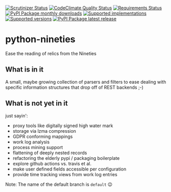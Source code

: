 [![Scrutinizer Status](https://img.shields.io/scrutinizer/g/sthagen/python-nineties/master.svg?style=flat)](https://scrutinizer-ci.com/g/sthagen/python-nineties/)
[![CodeClimate Quality Status](https://codeclimate.com/github/sthagen/python-nineties/badges/gpa.svg)](https://codeclimate.com/github/sthagen/python-nineties)
[![Requirements Status](https://requires.io/github/sthagen/python-nineties/requirements.svg?branch=master)](https://requires.io/github/sthagen/python-nineties/requirements/?branch=master)
[![PyPI Package monthly downloads](https://img.shields.io/pypi/dm/nineties.svg?style=flat)](https://pypi.org/project/nineties/)
[![Supported implementations](https://img.shields.io/pypi/implementation/nineties.svg?style=flat)](https://pypi.org/project/nineties/)
[![Supported versions](https://img.shields.io/pypi/pyversions/nineties.svg?style=flat)](https://pypi.org/project/nineties/)
[![PyPI Package latest release](https://img.shields.io/pypi/v/nineties.svg?style=flat)](https://pypi.org/project/nineties/)
# python-nineties
Ease the reading of relics from the Nineties

## What is in it
A small, maybe growing collection of parsers and filters
to ease dealing with specific information structures that
drop off of REST backends ;-)

## What is not yet in it
just sayin':
* proxy tools like digitally signed high water mark
* storage via lzma compression
* GDPR conforming mappings
* work log analysis
* process mining support
* flattening of deeply nested records
* refactoring the elderly pypi / packaging boilerplate
* explore github actions vs. travis et al.
* make user defined fields accessible per configuration
* provide time tracking views from work log entries

Note: The name of the default branch is `default` :wink:
